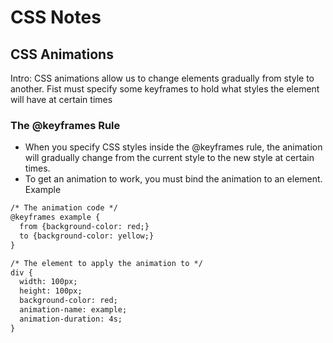 # CSS Notes

## CSS Animations

Intro: CSS animations allow us to change elements gradually from style to another. Fist must specify some keyframes to hold what styles the element will have at certain times

### The @keyframes Rule
- When you specify CSS styles inside the @keyframes rule, the animation will gradually change from the current style to the new style at certain times.
- To get an animation to work, you must bind the animation to an element.
Example
```html
/* The animation code */
@keyframes example {
  from {background-color: red;}
  to {background-color: yellow;}
}

/* The element to apply the animation to */
div {
  width: 100px;
  height: 100px;
  background-color: red;
  animation-name: example;
  animation-duration: 4s;
}
```